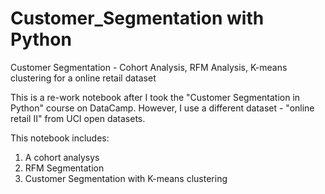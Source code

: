 # Customer_Segmentation with Python
Customer Segmentation - Cohort Analysis, RFM Analysis, K-means clustering for a online retail dataset  

This is a re-work notebook after I took the "Customer Segmentation in Python" course on DataCamp. However, I use a different dataset - "online retail II" from UCI open datasets.  

This notebook includes:

1. A cohort analysys
2. RFM Segmentation
3. Customer Segmentation with K-means clustering

